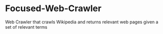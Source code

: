 # Focused-Web-Crawler
Web Crawler that crawls Wikipedia and returns relevant web pages given a set of relevant terms
